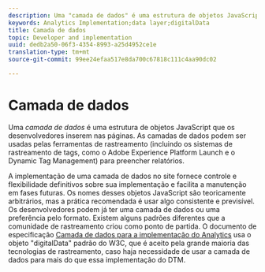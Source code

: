 ```yaml
---
description: Uma "camada de dados" é uma estrutura de objetos JavaScript que os desenvolvedores inserem nas páginas.
keywords: Analytics Implementation;data layer;digitalData
title: Camada de dados
topic: Developer and implementation
uuid: dedb2a50-06f3-4354-8993-a25d4952ce1e
translation-type: tm+mt
source-git-commit: 99ee24efaa517e8da700c67818c111c4aa90dc02

---
```



# Camada de dados

Uma _camada de dados_ é uma estrutura de objetos JavaScript que os desenvolvedores inserem nas páginas. As camadas de dados podem ser usadas pelas ferramentas de rastreamento (incluindo os sistemas de rastreamento de tags, como o Adobe Experience Platform Launch e o Dynamic Tag Management) para preencher relatórios.

A implementação de uma camada de dados no site fornece controle e flexibilidade definitivos sobre sua implementação e facilita a manutenção em fases futuras. Os nomes desses objetos JavaScript são teoricamente arbitrários, mas a prática recomendada é usar algo consistente e previsível. Os desenvolvedores podem já ter uma camada de dados ou uma preferência pelo formato. Existem alguns padrões diferentes que a comunidade de rastreamento criou como ponto de partida. O documento de especificação [Camada de dados para a implementação do Analytics](assets/datalayer-documentation.pdf) usa o objeto "digitalData" padrão do W3C, que é aceito pela grande maioria das tecnologias de rastreamento, caso haja necessidade de usar a camada de dados para mais do que essa implementação do DTM.

